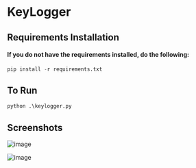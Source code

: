 # KeyLogger

## Requirements Installation

<h4>If you do not have the requirements installed, do the following:</h4>

```py
pip install -r requirements.txt
```

## To Run
```py
python .\keylogger.py
```
## Screenshots

![image](https://github.com/m0rd3caii/keylogger/assets/142639542/b4463097-2360-44f5-950d-6fbd7edf7d39)

![image](https://github.com/m0rd3caii/keylogger/assets/142639542/867c9167-2a8f-4322-bd9b-aa4aca846d76)
